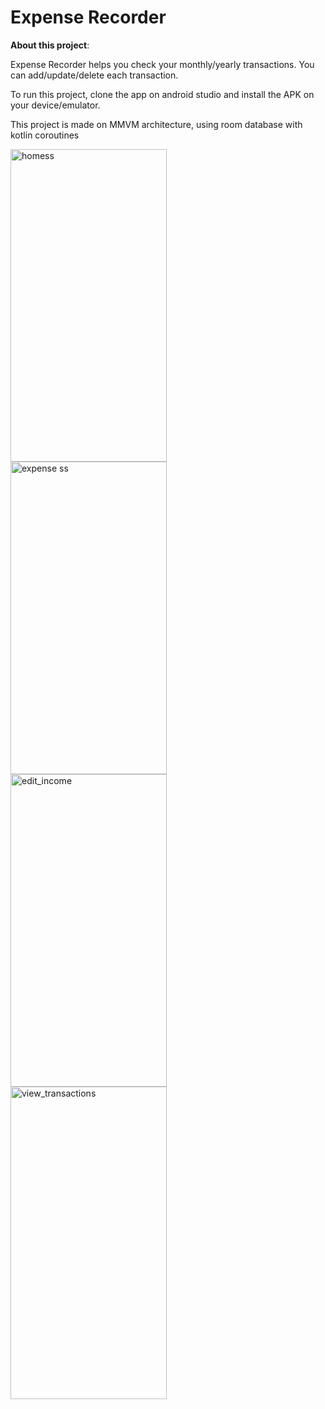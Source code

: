 # Expense Recorder

**About this project**:

Expense Recorder helps you check your monthly/yearly transactions.
You can add/update/delete each transaction.

To run this project, clone the app on android studio and install the APK on your device/emulator.

This project is made on MMVM architecture, using room database with kotlin coroutines

<img align="left" width="250" height="500" alt="homess" src="https://user-images.githubusercontent.com/46419030/117587851-8a849c00-b13d-11eb-91ac-ef12aab51bc3.png">      <img align="left" width="250" height="500" alt="expense ss" src="https://user-images.githubusercontent.com/46419030/117587848-89536f00-b13d-11eb-94e0-fdeaa391124d.png"> 

  <img align="left" width="250" height="500" alt="edit_income" src="https://user-images.githubusercontent.com/46419030/117587854-8bb5c900-b13d-11eb-976d-25d03a2a6414.png">                    <img align="left" width="250" height="500" alt="view_transactions" src="https://user-images.githubusercontent.com/46419030/117587853-8b1d3280-b13d-11eb-97ce-9e8fe395c029.png">
